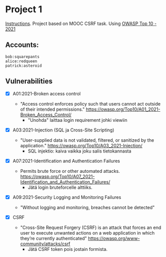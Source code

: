 # Project 1
[Instructions](https://cybersecuritybase.mooc.fi/module-3.1). Project based on MOOC CSRF task. Using [OWASP Top 10 - 2021](https://owasp.org/Top10/)

## Accounts:
```
bob:squarepants
alice:redqueen
patrick:asteroid
```

## Vulnerabilities

- [X] A01:2021-Broken access control
  - "Access control enforces policy such that users cannot act outside of their intended permissions." https://owasp.org/Top10/A01_2021-Broken_Access_Control/
    - "Unohda" laittaa login requirement johki viewiin

- [X] A03:2021-Injection (SQL ja Cross-Site Scripting)
  - "User-supplied data is not validated, filtered, or sanitized by the application." https://owasp.org/Top10/A03_2021-Injection/
    - SQL injektio: kaiva vaikka joku salis tietokannasta

- [X] A07:2021-Identification and Authentication Failures
  - Permits brute force or other automated attacks. https://owasp.org/Top10/A07_2021-Identification_and_Authentication_Failures/
    - Jätä login bruteforcelle alttiiks.

- [X] A09:2021-Security Logging and Monitoring Failures
  - "Without logging and monitoring, breaches cannot be detected"

- [X] CSRF
  - "Cross-Site Request Forgery (CSRF) is an attack that forces an end user to execute unwanted actions on a web application in which they’re currently authenticated" https://owasp.org/www-community/attacks/csrf
    - Jätä CSRF token pois jostain formista.
